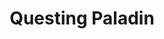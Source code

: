 ---
title: "Questing Paladin"
canonical: "skill/paladin-x"
lists:
    - essence-creature-loresheets
tier: 2
prerequisites: ["paladin-x/1"]
replacement: true
ladder: "paladin"
---